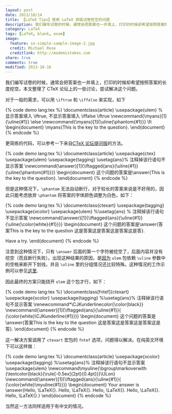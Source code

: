 ```yaml
---
layout: post
date: 2013/10/14
title: 【LaTeX Tips】使用 LaTeX 排版试卷挖空的问题
description: 我们编写试卷的时候，通常会把答案也一并填上，打印的时候却希望按照答案的长度挖空。本文整理了 CTeX 论坛上的一些讨论，尝试解决这个问题。
category: LaTeX
tags: [LaTeX, blank, exam]
image:
  feature: so-simple-sample-image-2.jpg
  credit: Michael Rose
  creditlink: http://mademistakes.com
share: true
comments: true
modified: 2013-10-16
---
```


我们编写试卷的时候，通常会把答案也一并填上，打印的时候却希望按照答案的长度挖空。本文整理了 CTeX 论坛上的一些讨论，尝试解决这个问题。

对于一般的需求，可以用 `\iftrue` 和 `\iffalse` 来实现，如下

<!--more-->

{% code demo lang:tex %}
\documentclass{article}
\usepackage{ulem}
% 显示答案填入 \iftrue, 不显示答案填入 \iffalse
\iftrue
\newcommand{\myans}[1]{\uline{#1}}
\else
\newcommand{\myans}[1]{\uline{\phantom{#1}}}
\fi
\begin{document}
\myans{This is the key to the question}.
\end{document}
{% endcode %}

更简练的代码，可以参考一下来自[CTeX 论坛提问版](http://bbs.ctex.org/forum.php?mod=redirect&goto=findpost&ptid=77113&pid=453266&fromuid=109739)的方法。

{% code demo lang:tex %}
\documentclass{article}
\usepackage{ctex}
\usepackage{ulem}
\usepackage{tagging}
\usetag{ans}% 注释掉该行语句不显示答案
\newcommand{\answer}[1]{\iftagged{ans}{\uline{#1}}{\uline{\phantom{#1}}}}
\begin{document}
这个问题的答案是\answer{This is the key to the question}.
\end{document}
{% endcode %}

但是这种情况下，`\phantom` 无法自动断行，对于较长的答案来说是不好用的，因此只能考虑放弃 `\phantom` 将答案的字体颜色调整为白色，如下：

{% code demo lang:tex %}
\documentclass{ctexart}
\usepackage{tagging}
\usepackage{xcolor}
\usepackage{ulem}
%\usetag{ans} % 注释掉该行语句不显示答案
\newcommand{\answer}[1]{\iftagged{ans}{\uline{#1}}{\uline{\color{white}{#1}}}}
\begin{document}
这个问题的答案是\answer{答案This is the key to the question 这是答案这是答案这是答案这是答}.

Have a try.
\end{document}
{% endcode %}

注意到这种情况下，只有 `\answer` 后面的第一个字符被挖空了，后面内容并没有挖空（而且断行失败）。出现这种结果的原因，是[因为](http://bbs.ctex.org/forum.php?mod=redirect&goto=findpost&ptid=77124&pid=453316&fromuid=109739) `ulem` 包依赖 `\uline` 参数中的空格来断开下划线，并且 `\uline` 里的分组情况还比较特殊。这种情况的工作示例可以参见[这里](http://bbs.ctex.org/forum.php?mod=viewthread&tid=77124&fromuid=109739).

因此最终的方案只能绕开 `ulem` 这个包才行，如下：

{% code demo lang:tex %}
\documentclass[fntef]{ctexart}
\usepackage{xcolor}
\usepackage{tagging}
%\usetag{ans}% 注释掉该行语句不显示答案
\renewcommand*\CJKunderlinecolor{\color{black}}
\newcommand{\answer}[1]{\iftagged{ans}{\uline{#1}}{
    {\color{white}\CJKunderline{#1}}}}
\begin{document}
这个问题的答案是\answer{答案This is the key to the question 这是答案这是答案这是答案这是答}.
\end{document}
{% endcode %}

这一解决方案调用了 `ctexart` 宏包的 `fntef` 选项，问题得以解决。在纯英文环境下可以这样做：

{% code demo lang:tex %}
\documentclass{article}
\usepackage{xcolor}
\usepackage{tagging}
%\usetag{ans}% 注释掉该行语句不显示答案
\usepackage{ulem}
\newcommand\myuline{\bgroup\markoverwith
	{\textcolor{black}{\rule[-0.5ex]{2pt}{0.4pt}}}\ULon}
\newcommand{\answer}[1]{\iftagged{ans}{\uline{#1}}{
	{\color{white}\myuline{#1}}}}
\begin{document}
Your answer is \answer{Hello, \LaTeX{}. Hello, \LaTeX{}. Hello, \LaTeX{}. Hello, \LaTeX{}. Hello, \LaTeX{}.}
\end{document}
{% endcode %}

当然这一方法同样适用于有中文的情况。
